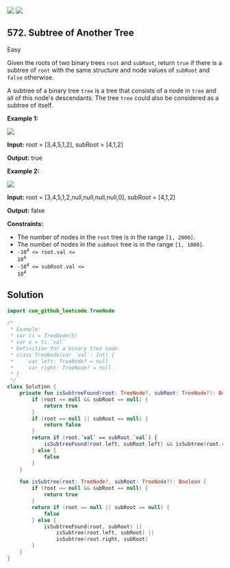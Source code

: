 [![](https://img.shields.io/github/stars/javadev/LeetCode-in-Kotlin?label=Stars&style=flat-square)](https://github.com/javadev/LeetCode-in-Kotlin)
[![](https://img.shields.io/github/forks/javadev/LeetCode-in-Kotlin?label=Fork%20me%20on%20GitHub%20&style=flat-square)](https://github.com/javadev/LeetCode-in-Kotlin/fork)

## 572\. Subtree of Another Tree

Easy

Given the roots of two binary trees `root` and `subRoot`, return `true` if there is a subtree of `root` with the same structure and node values of `subRoot` and `false` otherwise.

A subtree of a binary tree `tree` is a tree that consists of a node in `tree` and all of this node's descendants. The tree `tree` could also be considered as a subtree of itself.

**Example 1:**

![](https://assets.leetcode.com/uploads/2021/04/28/subtree1-tree.jpg)

**Input:** root = [3,4,5,1,2], subRoot = [4,1,2]

**Output:** true

**Example 2:**

![](https://assets.leetcode.com/uploads/2021/04/28/subtree2-tree.jpg)

**Input:** root = [3,4,5,1,2,null,null,null,null,0], subRoot = [4,1,2]

**Output:** false

**Constraints:**

*   The number of nodes in the `root` tree is in the range `[1, 2000]`.
*   The number of nodes in the `subRoot` tree is in the range `[1, 1000]`.
*   <code>-10<sup>4</sup> <= root.val <= 10<sup>4</sup></code>
*   <code>-10<sup>4</sup> <= subRoot.val <= 10<sup>4</sup></code>

## Solution

```kotlin
import com_github_leetcode.TreeNode

/*
 * Example:
 * var ti = TreeNode(5)
 * var v = ti.`val`
 * Definition for a binary tree node.
 * class TreeNode(var `val`: Int) {
 *     var left: TreeNode? = null
 *     var right: TreeNode? = null
 * }
 */
class Solution {
    private fun isSubtreeFound(root: TreeNode?, subRoot: TreeNode?): Boolean {
        if (root == null && subRoot == null) {
            return true
        }
        if (root == null || subRoot == null) {
            return false
        }
        return if (root.`val` == subRoot.`val`) {
            isSubtreeFound(root.left, subRoot.left) && isSubtree(root.right, subRoot.right)
        } else {
            false
        }
    }

    fun isSubtree(root: TreeNode?, subRoot: TreeNode?): Boolean {
        if (root == null && subRoot == null) {
            return true
        }
        return if (root == null || subRoot == null) {
            false
        } else {
            isSubtreeFound(root, subRoot) ||
                isSubtree(root.left, subRoot) ||
                isSubtree(root.right, subRoot)
        }
    }
}
```